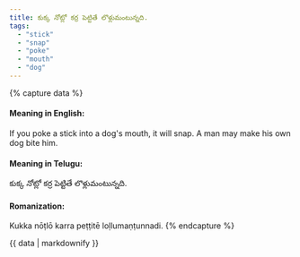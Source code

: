 ```yaml
---
title: కుక్క నోట్లో కర్ర పెట్టితే లొళ్లుమంటున్నది.
tags:
  - "stick"
  - "snap"
  - "poke"
  - "mouth"
  - "dog"
---
```


{% capture data %}
#### Meaning in English:
If you poke a stick into a dog's mouth, it will snap.
A man may make his own dog bite him.

#### Meaning in Telugu:
కుక్క నోట్లో కర్ర పెట్టితే లొళ్లుమంటున్నది.

#### Romanization:
Kukka nōṭlō karra peṭṭitē loḷlumaṇṭunnadi.
{% endcapture %}

{{ data | markdownify }}

